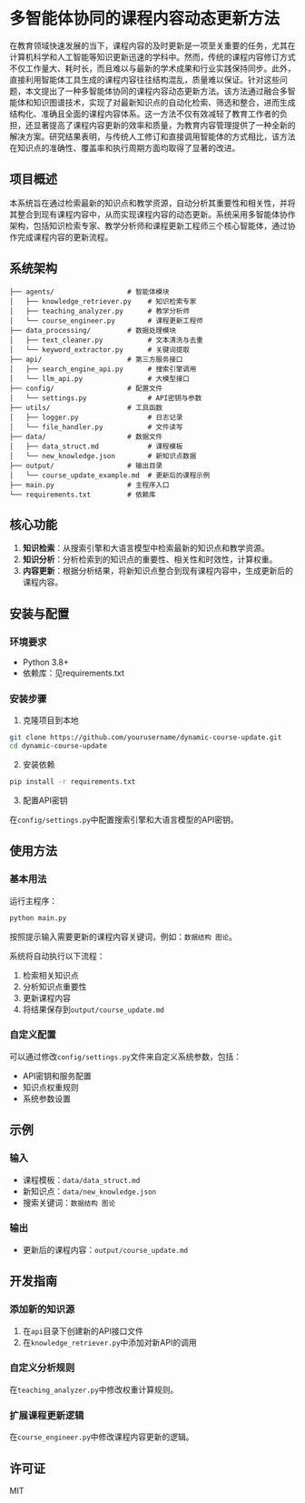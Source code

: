 # 多智能体协同的课程内容动态更新方法

在教育领域快速发展的当下，课程内容的及时更新是一项至关重要的任务，尤其在计算机科学和人工智能等知识更新迅速的学科中。然而，传统的课程内容修订方式不仅工作量大、耗时长，而且难以与最新的学术成果和行业实践保持同步。此外，直接利用智能体工具生成的课程内容往往结构混乱，质量难以保证。针对这些问题，本文提出了一种多智能体协同的课程内容动态更新方法。该方法通过融合多智能体和知识图谱技术，实现了对最新知识点的自动化检索、筛选和整合，进而生成结构化、准确且全面的课程内容体系。这一方法不仅有效减轻了教育工作者的负担，还显著提高了课程内容更新的效率和质量，为教育内容管理提供了一种全新的解决方案。研究结果表明，与传统人工修订和直接调用智能体的方式相比，该方法在知识点的准确性、覆盖率和执行周期方面均取得了显著的改进。

## 项目概述

本系统旨在通过检索最新的知识点和教学资源，自动分析其重要性和相关性，并将其整合到现有课程内容中，从而实现课程内容的动态更新。系统采用多智能体协作架构，包括知识检索专家、教学分析师和课程更新工程师三个核心智能体，通过协作完成课程内容的更新流程。

## 系统架构

```
├── agents/                  # 智能体模块
│   ├── knowledge_retriever.py    # 知识检索专家
│   ├── teaching_analyzer.py      # 教学分析师
│   └── course_engineer.py        # 课程更新工程师
├── data_processing/         # 数据处理模块
│   ├── text_cleaner.py           # 文本清洗与去重
│   └── keyword_extractor.py      # 关键词提取
├── api/                     # 第三方服务接口
│   ├── search_engine_api.py      # 搜索引擎调用
│   └── llm_api.py                # 大模型接口
├── config/                  # 配置文件
│   └── settings.py               # API密钥与参数
├── utils/                   # 工具函数
│   ├── logger.py                 # 日志记录
│   └── file_handler.py           # 文件读写
├── data/                    # 数据文件
│   ├── data_struct.md            # 课程模板
│   └── new_knowledge.json        # 新知识点数据
├── output/                  # 输出目录
│   └── course_update_example.md  # 更新后的课程示例
├── main.py                  # 主程序入口
└── requirements.txt         # 依赖库
```

## 核心功能

1. **知识检索**：从搜索引擎和大语言模型中检索最新的知识点和教学资源。
2. **知识分析**：分析检索到的知识点的重要性、相关性和时效性，计算权重。
3. **内容更新**：根据分析结果，将新知识点整合到现有课程内容中，生成更新后的课程内容。

## 安装与配置

### 环境要求

- Python 3.8+
- 依赖库：见requirements.txt

### 安装步骤

1. 克隆项目到本地

```bash
git clone https://github.com/yourusername/dynamic-course-update.git
cd dynamic-course-update
```

2. 安装依赖

```bash
pip install -r requirements.txt
```

3. 配置API密钥

在`config/settings.py`中配置搜索引擎和大语言模型的API密钥。

## 使用方法

### 基本用法

运行主程序：

```bash
python main.py
```

按照提示输入需要更新的课程内容关键词，例如：`数据结构 图论`。

系统将自动执行以下流程：
1. 检索相关知识点
2. 分析知识点重要性
3. 更新课程内容
4. 将结果保存到`output/course_update.md`

### 自定义配置

可以通过修改`config/settings.py`文件来自定义系统参数，包括：

- API密钥和服务配置
- 知识点权重规则
- 系统参数设置

## 示例

### 输入

- 课程模板：`data/data_struct.md`
- 新知识点：`data/new_knowledge.json`
- 搜索关键词：`数据结构 图论`

### 输出

- 更新后的课程内容：`output/course_update.md`

## 开发指南

### 添加新的知识源

1. 在`api`目录下创建新的API接口文件
2. 在`knowledge_retriever.py`中添加对新API的调用

### 自定义分析规则

在`teaching_analyzer.py`中修改权重计算规则。

### 扩展课程更新逻辑

在`course_engineer.py`中修改课程内容更新的逻辑。

## 许可证

MIT
